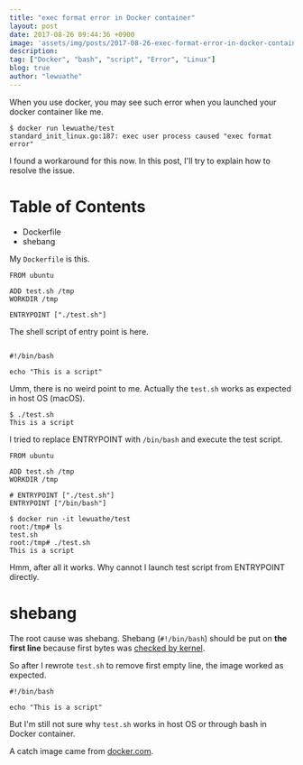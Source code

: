 ```yaml
---
title: "exec format error in Docker container"
layout: post
date: 2017-08-26 09:44:36 +0900
image: 'assets/img/posts/2017-08-26-exec-format-error-in-docker-container/catch.png'
description:
tag: ["Docker", "bash", "script", "Error", "Linux"]
blog: true
author: "lewuathe"
---
```


When you use docker, you may see such error when you launched your docker container like me.

```
$ docker run lewuathe/test
standard_init_linux.go:187: exec user process caused "exec format error"
```

I found a workaround for this now. In this post, I'll try to explain how to resolve the issue.

# Table of Contents
- Dockerfile
- shebang


My `Dockerfile` is this.

```
FROM ubuntu

ADD test.sh /tmp
WORKDIR /tmp

ENTRYPOINT ["./test.sh"]
```

The shell script of entry point is here.

```

#!/bin/bash

echo "This is a script"
```

Umm, there is no weird point to me. Actually the `test.sh` works as expected in host OS (macOS).

```
$ ./test.sh
This is a script
```

I tried to replace ENTRYPOINT with `/bin/bash` and execute the test script.

```
FROM ubuntu

ADD test.sh /tmp
WORKDIR /tmp

# ENTRYPOINT ["./test.sh"]
ENTRYPOINT ["/bin/bash"]
```

```
$ docker run -it lewuathe/test
root:/tmp# ls
test.sh
root:/tmp# ./test.sh
This is a script
```

Hmm, after all it works. Why cannot I launch test script from ENTRYPOINT directly.

# shebang

The root cause was shebang. Shebang (`#!/bin/bash`) should be put on **the first line** because first bytes was [checked by kernel](https://stackoverflow.com/questions/12910744/why-should-the-shebang-line-always-be-the-first-line).

So after I rewrote `test.sh` to remove first empty line, the image worked as expected.

```
#!/bin/bash

echo "This is a script"
```

But I'm still not sure why `test.sh` works in host OS or through bash in Docker container. 

A catch image came from [docker.com](https://www.docker.com/legal).